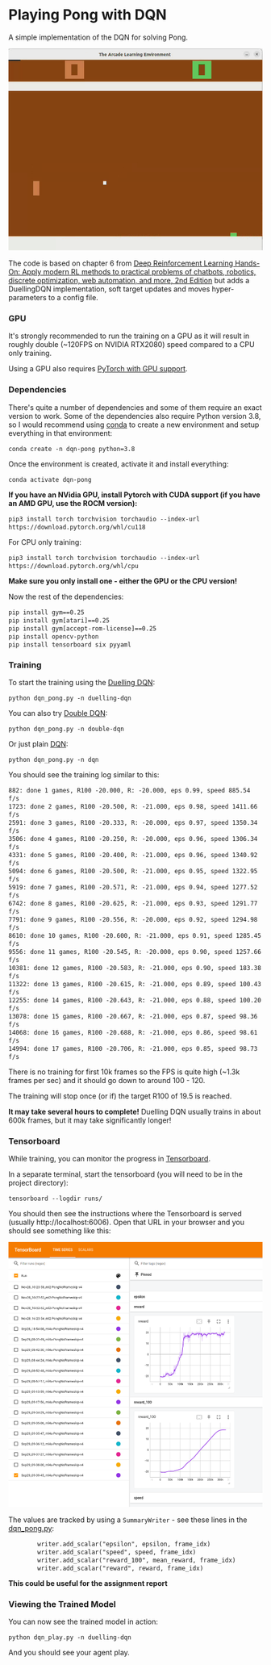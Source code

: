 # Playing Pong with DQN

A simple implementation of the DQN for solving Pong. 

![Pong](resources/pong.gif)

The code is based on chapter 6 from [Deep Reinforcement Learning Hands-On: Apply modern RL methods to practical problems of chatbots, robotics, discrete optimization, web automation, and more, 2nd Edition](https://www.amazon.com/Deep-Reinforcement-Learning-Hands-optimization/dp/1838826998/) but adds a DuellingDQN implementation, soft target updates and moves hyper-parameters to a config file.

### GPU
It's strongly recommended to run the training on a GPU as it will result in roughly double (~120FPS on NVIDIA RTX2080) speed compared to a CPU only training.

Using a GPU also requires [PyTorch with GPU support](https://pytorch.org/get-started/locally/). 

### Dependencies

There's quite a number of dependencies and some of them require an exact version to work. Some of the dependencies also require Python version 3.8, so I would recommend using [conda](https://docs.conda.io/projects/conda/en/latest/user-guide/tasks/manage-environments.html#create-env-from-file) to create a new environment and setup everything in that environment:

    conda create -n dqn-pong python=3.8

Once the environment is created, activate it and install everything:

    conda activate dqn-pong

__If you have an NVidia GPU, install Pytorch with CUDA support (if you have an AMD GPU, use the ROCM version):__

    pip3 install torch torchvision torchaudio --index-url https://download.pytorch.org/whl/cu118

For CPU only training:

    pip3 install torch torchvision torchaudio --index-url https://download.pytorch.org/whl/cpu

__Make sure you only install one - either the GPU or the CPU version!__

Now the rest of the dependencies:

    pip install gym==0.25 
    pip install gym[atari]==0.25
    pip install gym[accept-rom-license]==0.25
    pip install opencv-python
    pip install tensorboard six pyyaml

### Training
To start the training using the [Duelling DQN](https://arxiv.org/abs/1511.06581):

    python dqn_pong.py -n duelling-dqn 

You can also try [Double DQN](https://arxiv.org/abs/1509.06461):

    python dqn_pong.py -n double-dqn

Or just plain [DQN](https://arxiv.org/abs/1312.5602):

    python dqn_pong.py -n dqn

You should see the training log similar to this:

    882: done 1 games, R100 -20.000, R: -20.000, eps 0.99, speed 885.54 f/s
    1723: done 2 games, R100 -20.500, R: -21.000, eps 0.98, speed 1411.66 f/s
    2591: done 3 games, R100 -20.333, R: -20.000, eps 0.97, speed 1350.34 f/s
    3506: done 4 games, R100 -20.250, R: -20.000, eps 0.96, speed 1306.34 f/s
    4331: done 5 games, R100 -20.400, R: -21.000, eps 0.96, speed 1340.92 f/s
    5094: done 6 games, R100 -20.500, R: -21.000, eps 0.95, speed 1322.95 f/s
    5919: done 7 games, R100 -20.571, R: -21.000, eps 0.94, speed 1277.52 f/s
    6742: done 8 games, R100 -20.625, R: -21.000, eps 0.93, speed 1291.77 f/s
    7791: done 9 games, R100 -20.556, R: -20.000, eps 0.92, speed 1294.98 f/s
    8610: done 10 games, R100 -20.600, R: -21.000, eps 0.91, speed 1285.45 f/s
    9556: done 11 games, R100 -20.545, R: -20.000, eps 0.90, speed 1257.66 f/s
    10381: done 12 games, R100 -20.583, R: -21.000, eps 0.90, speed 183.38 f/s
    11322: done 13 games, R100 -20.615, R: -21.000, eps 0.89, speed 100.43 f/s
    12255: done 14 games, R100 -20.643, R: -21.000, eps 0.88, speed 100.20 f/s
    13078: done 15 games, R100 -20.667, R: -21.000, eps 0.87, speed 98.36 f/s
    14068: done 16 games, R100 -20.688, R: -21.000, eps 0.86, speed 98.61 f/s
    14994: done 17 games, R100 -20.706, R: -21.000, eps 0.85, speed 98.73 f/s

There is no training for first 10k frames so the FPS is quite high (~1.3k frames per sec) and it should go down to around 100 - 120.

The training will stop once (or if) the target R100 of 19.5 is reached. 

__It may take several hours to complete!__ Duelling DQN usually trains in about 600k frames, but it may take significantly longer!

### Tensorboard
While training, you can monitor the progress in [Tensorboard](https://www.tensorflow.org/tensorboard/get_started).

In a separate terminal, start the tensorboard (you will need to be in the project directory):

    tensorboard --logdir runs/

You should then see the instructions where the Tensorboard is served (usually http://localhost:6006). 
Open that URL in your browser and you should see something like this:

![Tensorboard](resources/tensorboard.png)

The values are tracked by using a `SummaryWriter` - see these lines in the [dqn_pong.py](dqn_pong.py):

            writer.add_scalar("epsilon", epsilon, frame_idx)
            writer.add_scalar("speed", speed, frame_idx)
            writer.add_scalar("reward_100", mean_reward, frame_idx)
            writer.add_scalar("reward", reward, frame_idx)

__This could be useful for the assignment report__


### Viewing the Trained Model
You can now see the trained model in action:

    python dqn_play.py -n duelling-dqn

And you should see your agent play.

